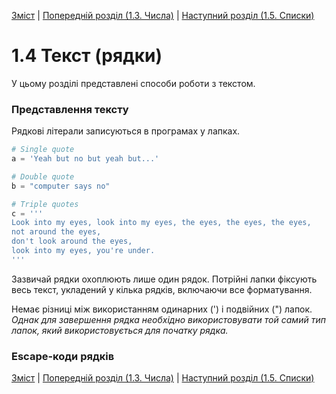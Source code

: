 [Зміст](../Contents.md) \| [Попередній розділ (1.3. Числа)](03_Numbers.md) \| [Наступний розділ (1.5. Списки)](05_Lists.md)

# 1.4 Текст (рядки)
У цьому розділі представлені способи роботи з текстом.

### Представлення тексту
Рядкові літерали записуються в програмах у лапках.
```python
# Single quote
a = 'Yeah but no but yeah but...'

# Double quote
b = "computer says no"

# Triple quotes
c = '''
Look into my eyes, look into my eyes, the eyes, the eyes, the eyes,
not around the eyes,
don't look around the eyes,
look into my eyes, you're under.
'''
```

Зазвичай рядки охоплюють лише один рядок. Потрійні лапки фіксують весь текст, укладений у кілька рядків, включаючи все форматування.

Немає різниці між використанням одинарних (') і подвійних (") лапок. *Однак для завершення рядка необхідно використовувати той самий тип лапок, який використовується для початку рядка.*

### Escape-коди рядків

[Зміст](../Contents.md) \| [Попередній розділ (1.3. Числа)](03_Numbers.md) \| [Наступний розділ (1.5. Списки)](05_Lists.md)
